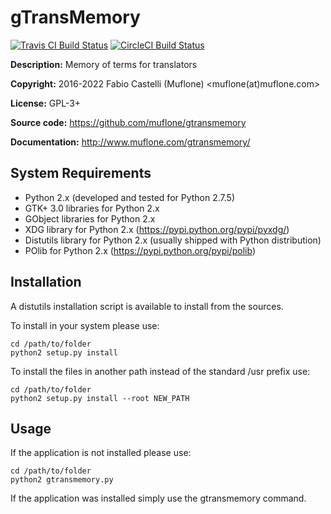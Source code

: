 # gTransMemory

[![Travis CI Build Status](https://img.shields.io/travis/com/muflone/gtransmemory/master.svg)](https://www.travis-ci.com/github/muflone/gtransmemory)
[![CircleCI Build Status](https://img.shields.io/circleci/project/github/muflone/gtransmemory/master.svg)](https://circleci.com/gh/muflone/gtransmemory)

**Description:** Memory of terms for translators

**Copyright:** 2016-2022 Fabio Castelli (Muflone) <muflone(at)muflone.com>

**License:** GPL-3+

**Source code:** https://github.com/muflone/gtransmemory

**Documentation:** http://www.muflone.com/gtransmemory/

System Requirements
-------------------

* Python 2.x (developed and tested for Python 2.7.5)
* GTK+ 3.0 libraries for Python 2.x
* GObject libraries for Python 2.x
* XDG library for Python 2.x (https://pypi.python.org/pypi/pyxdg/)
* Distutils library for Python 2.x (usually shipped with Python distribution)
* POlib for Python 2.x (https://pypi.python.org/pypi/polib)

Installation
------------

A distutils installation script is available to install from the sources.

To install in your system please use:

    cd /path/to/folder
    python2 setup.py install

To install the files in another path instead of the standard /usr prefix use:

    cd /path/to/folder
    python2 setup.py install --root NEW_PATH

Usage
-----

If the application is not installed please use:

    cd /path/to/folder
    python2 gtransmemory.py

If the application was installed simply use the gtransmemory command.
